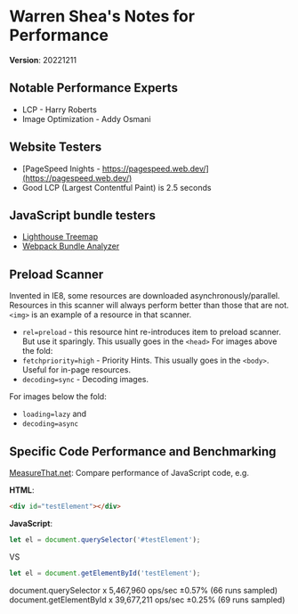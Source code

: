 # Warren Shea's Notes for Performance
**Version**: 20221211

## Notable Performance Experts
* LCP - Harry Roberts
* Image Optimization - Addy Osmani

## Website Testers
* [PageSpeed Inights - https://pagespeed.web.dev/](https://pagespeed.web.dev/)
* Good LCP (Largest Contentful Paint) is 2.5 seconds

## JavaScript bundle testers
* [Lighthouse Treemap](https://googlechrome.github.io/lighthouse/treemap/)
* [Webpack Bundle Analyzer](https://www.npmjs.com/package/webpack-bundle-analyzer)

## Preload Scanner
Invented in IE8, some resources are downloaded asynchronously/parallel. Resources in this scanner will always perform better than those that are not.<br>
`<img>` is an example of a resource in that scanner.

* `rel=preload` - this resource hint re-introduces item to preload scanner. But use it sparingly. This usually goes in the `<head>`
For images above the fold:
* `fetchpriority=high` - Priority Hints. This usually goes in the `<body>`. Useful for in-page resources.
* `decoding=sync` - Decoding images.

For images below the fold:

* `loading=lazy` and
* `decoding=async`

## Specific Code Performance and Benchmarking
[MeasureThat.net](https://www.measurethat.net/Benchmarks/Add): Compare performance of JavaScript code, e.g.

__HTML__:
```html
<div id="testElement"></div>
```

__JavaScript__:
```javascript
let el = document.querySelector('#testElement');
```
VS

```javascript
let el = document.getElementById('testElement');
```

document.querySelector x 5,467,960 ops/sec ±0.57% (66 runs sampled)<br>
document.getElementById x 39,677,211 ops/sec ±0.25% (69 runs sampled)

